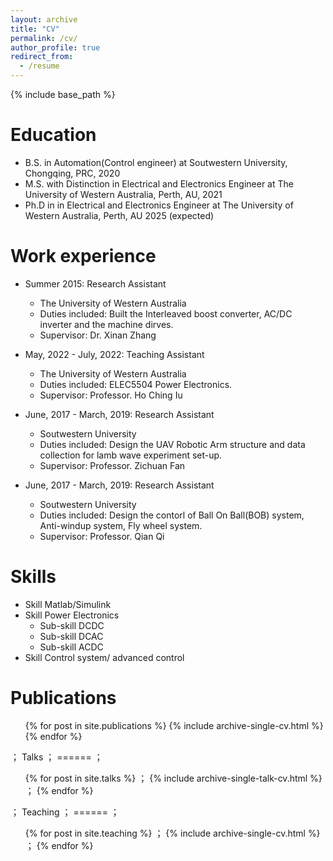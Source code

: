 ```yaml
---
layout: archive
title: "CV"
permalink: /cv/
author_profile: true
redirect_from:
  - /resume
---
```


{% include base_path %}

Education
======
* B.S. in Automation(Control engineer) at Soutwestern University, Chongqing, PRC, 2020
* M.S. with Distinction in Electrical and Electronics Engineer at The University of Western Australia, Perth, AU, 2021
* Ph.D in in Electrical and Electronics Engineer at The University of Western Australia, Perth, AU 2025 (expected)

Work experience
======
* Summer 2015: Research Assistant
  * The University of Western Australia
  * Duties included: Built the Interleaved boost converter, AC/DC inverter and the machine dirves.
  * Supervisor: Dr. Xinan Zhang

* May, 2022 - July, 2022: Teaching Assistant
  * The University of Western Australia
  * Duties included: ELEC5504 Power Electronics.
  * Supervisor: Professor. Ho Ching Iu
  
* June, 2017 - March, 2019: Research Assistant
  * Soutwestern University
  * Duties included: Design the UAV Robotic Arm structure and data collection for lamb wave experiment set-up.
  * Supervisor: Professor. Zichuan Fan
  
* June, 2017 - March, 2019: Research Assistant
  * Soutwestern University
  * Duties included: Design the contorl of Ball On Ball(BOB) system, Anti-windup system, Fly wheel system.
  * Supervisor: Professor. Qian Qi
  
Skills
======
* Skill Matlab/Simulink
* Skill Power Electronics
  * Sub-skill DCDC
  * Sub-skill DCAC
  * Sub-skill ACDC
* Skill Control system/ advanced control

Publications
======
  <ul>{% for post in site.publications %}
    {% include archive-single-cv.html %}
  {% endfor %}</ul>
  
； Talks
； ======
；  <ul>{% for post in site.talks %}
；    {% include archive-single-talk-cv.html %}
；  {% endfor %}</ul>
  
； Teaching
； ======
；  <ul>{% for post in site.teaching %}
；    {% include archive-single-cv.html %}
；  {% endfor %}</ul>
